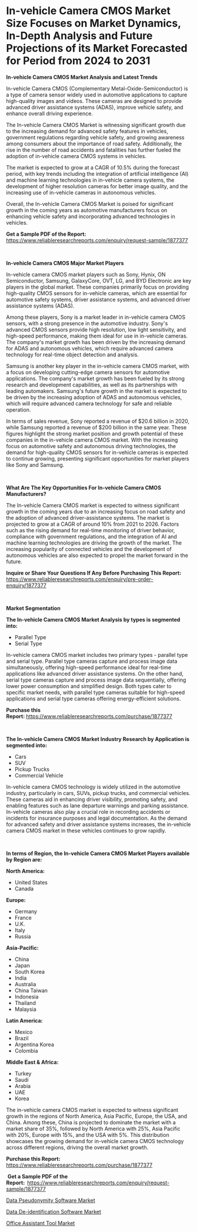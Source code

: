 <p><h1>In-vehicle Camera CMOS Market Size Focuses on Market Dynamics, In-Depth Analysis and Future Projections of its Market Forecasted for Period from 2024 to 2031</h1></p><p><strong>In-vehicle Camera CMOS Market Analysis and Latest Trends</strong></p>
<p><p>In-vehicle Camera CMOS (Complementary Metal-Oxide-Semiconductor) is a type of camera sensor widely used in automotive applications to capture high-quality images and videos. These cameras are designed to provide advanced driver assistance systems (ADAS), improve vehicle safety, and enhance overall driving experience.</p><p>The In-vehicle Camera CMOS Market is witnessing significant growth due to the increasing demand for advanced safety features in vehicles, government regulations regarding vehicle safety, and growing awareness among consumers about the importance of road safety. Additionally, the rise in the number of road accidents and fatalities has further fueled the adoption of in-vehicle camera CMOS systems in vehicles.</p><p>The market is expected to grow at a CAGR of 10.5% during the forecast period, with key trends including the integration of artificial intelligence (AI) and machine learning technologies in in-vehicle camera systems, the development of higher resolution cameras for better image quality, and the increasing use of in-vehicle cameras in autonomous vehicles.</p><p>Overall, the In-vehicle Camera CMOS Market is poised for significant growth in the coming years as automotive manufacturers focus on enhancing vehicle safety and incorporating advanced technologies in vehicles.</p></p>
<p><strong>Get a Sample PDF of the Report:&nbsp;</strong> <a href="https://www.reliableresearchreports.com/enquiry/request-sample/1877377">https://www.reliableresearchreports.com/enquiry/request-sample/1877377</a></p>
<p>&nbsp;</p>
<p><strong>In-vehicle Camera CMOS Major Market Players</strong></p>
<p><p>In-vehicle camera CMOS market players such as Sony, Hynix, ON Semiconductor, Samsung, GalaxyCore, OVT, LG, and BYD Electronic are key players in the global market. These companies primarily focus on providing high-quality CMOS sensors for in-vehicle cameras, which are essential for automotive safety systems, driver assistance systems, and advanced driver assistance systems (ADAS).</p><p>Among these players, Sony is a market leader in in-vehicle camera CMOS sensors, with a strong presence in the automotive industry. Sony's advanced CMOS sensors provide high resolution, low light sensitivity, and high-speed performance, making them ideal for use in in-vehicle cameras. The company's market growth has been driven by the increasing demand for ADAS and autonomous vehicles, which require advanced camera technology for real-time object detection and analysis.</p><p>Samsung is another key player in the in-vehicle camera CMOS market, with a focus on developing cutting-edge camera sensors for automotive applications. The company's market growth has been fueled by its strong research and development capabilities, as well as its partnerships with leading automakers. Samsung's future growth in the market is expected to be driven by the increasing adoption of ADAS and autonomous vehicles, which will require advanced camera technology for safe and reliable operation.</p><p>In terms of sales revenue, Sony reported a revenue of $20.6 billion in 2020, while Samsung reported a revenue of $200 billion in the same year. These figures highlight the strong market position and growth potential of these companies in the in-vehicle camera CMOS market. With the increasing focus on automotive safety and autonomous driving technologies, the demand for high-quality CMOS sensors for in-vehicle cameras is expected to continue growing, presenting significant opportunities for market players like Sony and Samsung.</p></p>
<p>&nbsp;</p>
<p><strong>What Are The Key Opportunities For In-vehicle Camera CMOS Manufacturers?</strong></p>
<p><p>The In-vehicle Camera CMOS market is expected to witness significant growth in the coming years due to an increasing focus on road safety and the adoption of advanced driver-assistance systems. The market is projected to grow at a CAGR of around 10% from 2021 to 2026. Factors such as the rising demand for real-time monitoring of driver behavior, compliance with government regulations, and the integration of AI and machine learning technologies are driving the growth of the market. The increasing popularity of connected vehicles and the development of autonomous vehicles are also expected to propel the market forward in the future.</p></p>
<p><strong>Inquire or Share Your Questions If Any Before Purchasing This Report:</strong> <a href="https://www.reliableresearchreports.com/enquiry/pre-order-enquiry/1877377">https://www.reliableresearchreports.com/enquiry/pre-order-enquiry/1877377</a></p>
<p>&nbsp;</p>
<p><strong>Market Segmentation</strong></p>
<p><strong>The In-vehicle Camera CMOS Market Analysis by types is segmented into:</strong></p>
<p><ul><li>Parallel Type</li><li>Serial Type</li></ul></p>
<p><p>In-vehicle camera CMOS market includes two primary types - parallel type and serial type. Parallel type cameras capture and process image data simultaneously, offering high-speed performance ideal for real-time applications like advanced driver assistance systems. On the other hand, serial type cameras capture and process image data sequentially, offering lower power consumption and simplified design. Both types cater to specific market needs, with parallel type cameras suitable for high-speed applications and serial type cameras offering energy-efficient solutions.</p></p>
<p><strong>Purchase this Report:&nbsp;</strong><a href="https://www.reliableresearchreports.com/purchase/1877377">https://www.reliableresearchreports.com/purchase/1877377</a></p>
<p>&nbsp;</p>
<p><strong>The In-vehicle Camera CMOS Market Industry Research by Application is segmented into:</strong></p>
<p><ul><li>Cars</li><li>SUV</li><li>Pickup Trucks</li><li>Commercial Vehicle</li></ul></p>
<p><p>In-vehicle camera CMOS technology is widely utilized in the automotive industry, particularly in cars, SUVs, pickup trucks, and commercial vehicles. These cameras aid in enhancing driver visibility, promoting safety, and enabling features such as lane departure warnings and parking assistance. In-vehicle cameras also play a crucial role in recording accidents or incidents for insurance purposes and legal documentation. As the demand for advanced safety and driver assistance systems increases, the in-vehicle camera CMOS market in these vehicles continues to grow rapidly.</p></p>
<p>&nbsp;</p>
<p><strong>In terms of Region, the In-vehicle Camera CMOS Market Players available by Region are:</strong></p>
<p>
    <p> <strong> North America: </strong>
        <ul>
            <li>United States</li>
            <li>Canada</li>
        </ul>
        </p> 
    <p> <strong> Europe: </strong>
        <ul>
            <li>Germany</li>
            <li>France</li>
            <li>U.K.</li>
            <li>Italy</li>
            <li>Russia</li>
        </ul>
        </p> 
    <p> <strong> Asia-Pacific: </strong>
        <ul>
            <li>China</li>
            <li>Japan</li>
            <li>South Korea</li>
            <li>India</li>
            <li>Australia</li>
            <li>China Taiwan</li>
            <li>Indonesia</li>
            <li>Thailand</li>
            <li>Malaysia</li>
        </ul>
        </p> 
    <p> <strong> Latin America: </strong>
        <ul>
            <li>Mexico</li>
            <li>Brazil</li>
            <li>Argentina Korea</li>
            <li>Colombia</li>
        </ul>
        </p> 
    <p> <strong> Middle East & Africa: </strong>
        <ul>
            <li>Turkey</li>
            <li>Saudi</li>
            <li>Arabia</li>
            <li>UAE</li>
            <li>Korea</li>
        </ul>
    </p>
    </p>
<p><p>The in-vehicle camera CMOS market is expected to witness significant growth in the regions of North America, Asia Pacific, Europe, the USA, and China. Among these, China is projected to dominate the market with a market share of 35%, followed by North America with 25%, Asia Pacific with 20%, Europe with 15%, and the USA with 5%. This distribution showcases the growing demand for in-vehicle camera CMOS technology across different regions, driving the overall market growth.</p></p>
<p><strong>Purchase this Report: </strong><a href="https://www.reliableresearchreports.com/purchase/1877377">https://www.reliableresearchreports.com/purchase/1877377</a></p>
<p>&nbsp;<strong>Get a Sample PDF of the Report:&nbsp;&nbsp;</strong><a href="https://www.reliableresearchreports.com/enquiry/request-sample/1877377">https://www.reliableresearchreports.com/enquiry/request-sample/1877377</a></p>
<p><strong></strong></p>
<p><p><a href="https://view.publitas.com/reportprime-1/data-pseudonymity-software-market-growth-market-trends-covid-19-impact-and-forecasts-for-period-from-2023-2030/">Data Pseudonymity Software Market</a></p><p><a href="https://view.publitas.com/reportprime-1/data-de-identification-software-market-size-and-growth-market-segmentation-regional-and-country-breakdowns-and-market-trends-for-period-from-2023-2030/">Data De-identification Software Market</a></p><p><a href="https://view.publitas.com/reportprime-1/office-assistant-tool-market-analysis-examines-its-scope-on-growth-opportunities-and-forecasted-trends-spanning-from-2023-to-2030/">Office Assistant Tool Market</a></p></p>